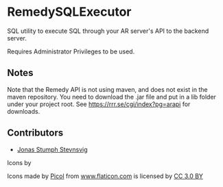 # RemedySQLExecutor

SQL utility to execute SQL through your AR server's API to the backend server. 

Requires Administrator Privileges to be used.

## Notes
Note that the Remedy API is not using maven, and does not exist in the maven repository. You need to download the .jar file and put in a lib folder under your project root. See https://rrr.se/cgi/index?pg=arapi for downloads.

## Contributors
* [Jonas Stumph Stevnsvig]( https://github.com/josste )

Icons by <div>Icons made by <a href="https://www.flaticon.com/authors/picol" title="Picol">Picol</a> from <a href="https://www.flaticon.com/" title="Flaticon">www.flaticon.com</a> is licensed by <a href="http://creativecommons.org/licenses/by/3.0/" title="Creative Commons BY 3.0" target="_blank">CC 3.0 BY</a></div>